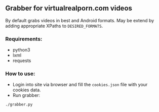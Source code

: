 ## Grabber for virtualrealporn.com videos

By default grabs videos in best and Android formats. May be extend by adding appropriate XPaths to `DESIRED_FORMATS`.

### Requirements:
 * python3
 * lxml
 * requests

### How to use:
* Login into site via browser and fill the `cookies.json` file with your cookies data.
* Run grabber:
```
./grabber.py
```

